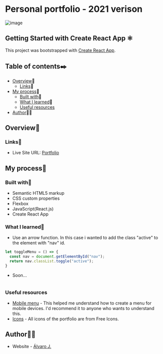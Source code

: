 # Personal portfolio - 2021 verison

![image](https://user-images.githubusercontent.com/86482525/134183976-a4f694b8-920a-48e2-8a31-3ac9ec15dbb8.png)

## Getting Started with Create React App ⚛

This project was bootstrapped with [Create React App](https://github.com/facebook/create-react-app).

## Table of contents✒️

- [Overview](#overview)🎯
  - [Links](#links)🔗
- [My process](#my-process)🧩
  - [Built with](#built-with)🔨
  - [What I learned](#what-i-learned)📝
  - [Useful resources](#useful-resources)
- [Author](#author)🙋🏻

## Overview🎯

### Links🔗

- Live Site URL: [Portfolio](https://portifolio-2021-ecru.vercel.app/)

## My process🧩

### Built with🔨

- Semantic HTML5 markup
- CSS custom properties
- Flexbox
- JavaScript(React.js)
- Create React App

### What I learned📝

- Use an arrow function. In this case i wanted to add the class "active" to the element with "nav" id.
```js
let toggleMenu = () => {
  const nav = document.getElementById("nav");
  return nav.classList.toggle("active");
}
```
- Soon...
```js

```
### Useful resources

- [Mobile menu](https://www.youtube.com/watch?v=DnODupiIAiE) - This helped me understand how to create a menu for mobile devices. I'd recommend it to anyone who wants to understand this.
- [Icons](https://freeicons.io/) - All icons of the portfolio are from Free Icons.

## Author🙋🏻

- Website - [Álvaro J.](https://www.github.com/alvaro-j/)
